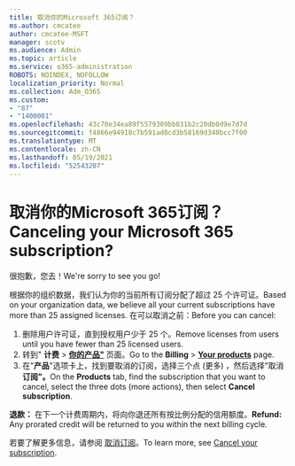 ```yaml
---
title: 取消你的Microsoft 365订阅？
ms.author: cmcatee
author: cmcatee-MSFT
manager: scotv
ms.audience: Admin
ms.topic: article
ms.service: o365-administration
ROBOTS: NOINDEX, NOFOLLOW
localization_priority: Normal
ms.collection: Adm_O365
ms.custom:
- "87"
- "1400001"
ms.openlocfilehash: 43c70e34ea89f5579309bb831b2c20db0d9e7d7d
ms.sourcegitcommit: f4866e94918c7b591ad0cd3b58169d340bcc7f00
ms.translationtype: MT
ms.contentlocale: zh-CN
ms.lasthandoff: 05/19/2021
ms.locfileid: "52543207"
---
```

# <a name="canceling-your-microsoft-365-subscription"></a><span data-ttu-id="10865-102">取消你的Microsoft 365订阅？</span><span class="sxs-lookup"><span data-stu-id="10865-102">Canceling your Microsoft 365 subscription?</span></span>

<span data-ttu-id="10865-103">很抱歉，您去！</span><span class="sxs-lookup"><span data-stu-id="10865-103">We're sorry to see you go!</span></span>
  
<span data-ttu-id="10865-104">根据你的组织数据，我们认为你的当前所有订阅分配了超过 25 个许可证。</span><span class="sxs-lookup"><span data-stu-id="10865-104">Based on your organization data, we believe all your current subscriptions have more than 25 assigned licenses.</span></span> <span data-ttu-id="10865-105">在可以取消之前：</span><span class="sxs-lookup"><span data-stu-id="10865-105">Before you can cancel:</span></span>

1. <span data-ttu-id="10865-106">删除用户许可证，直到授权用户少于 25 个。</span><span class="sxs-lookup"><span data-stu-id="10865-106">Remove licenses from users until you have fewer than 25 licensed users.</span></span>
2. <span data-ttu-id="10865-107">转到" **计费** \> **[你的产品"](https://go.microsoft.com/fwlink/p/?linkid=842054)** 页面。</span><span class="sxs-lookup"><span data-stu-id="10865-107">Go to the **Billing** \> **[Your products](https://go.microsoft.com/fwlink/p/?linkid=842054)** page.</span></span>
3. <span data-ttu-id="10865-108">在"**产品**"选项卡上，找到要取消的订阅，选择三个点 (更多) ，然后选择"取消 **订阅"。**</span><span class="sxs-lookup"><span data-stu-id="10865-108">On the **Products** tab, find the subscription that you want to cancel, select the three dots (more actions), then select **Cancel subscription**.</span></span>

<span data-ttu-id="10865-109">**退款：** 在下一个计费周期内，将向你退还所有按比例分配的信用额度。</span><span class="sxs-lookup"><span data-stu-id="10865-109">**Refund:** Any prorated credit will be returned to you within the next billing cycle.</span></span>

<span data-ttu-id="10865-110">若要了解更多信息，请参阅 [取消订阅](/microsoft-365/commerce/subscriptions/cancel-your-subscription)。</span><span class="sxs-lookup"><span data-stu-id="10865-110">To learn more, see [Cancel your subscription](/microsoft-365/commerce/subscriptions/cancel-your-subscription).</span></span>
